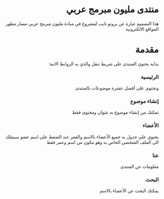 # <div dir="rtl"> منتدى مليون مبرمج عربي </div>

<div dir="rtl">
 هذا التصميم عبارة عن بروتو تايب لمشروع في مبادة مليون مبرمج عربي مسار مطور المواقع الالكترونية
 </div>

# <div dir="rtl"> مقدمة </div>

<div dir="rtl">
بداية يحتوي المنتدى على شريط تنقل والذي به الروابط الاتية:
</div>

### <div dir="rtl">الرئيسية</div>

<div dir="rtl">
وتحتوي على أفضل عشرة موضوعات بالمنتدى
</div>

### <div dir="rtl">إنشاء موضوع</div>

<div dir="rtl">
تمكنك من إنشاء موضوع به عنوان ومحتوى فقط
</div>

### <div dir="rtl">الأعضاء</div>

<div dir="rtl">
يحتوي على جدول به جميع الأعضاء بالاسم والعمر
عند الضغط على اسم عضو سينقلك الى الملف الشخصي الخاص به وهو مكون من اسم وعمر فقط
</div>

### <div dir="rtl">عنا</div>

<div dir="rtl">
معلومات عن المنتدى 
</div>

### <div dir="rtl">البحث</div>

<div dir="rtl">
يمكنك البحث عن الأعضاء بالاسم
</div>
